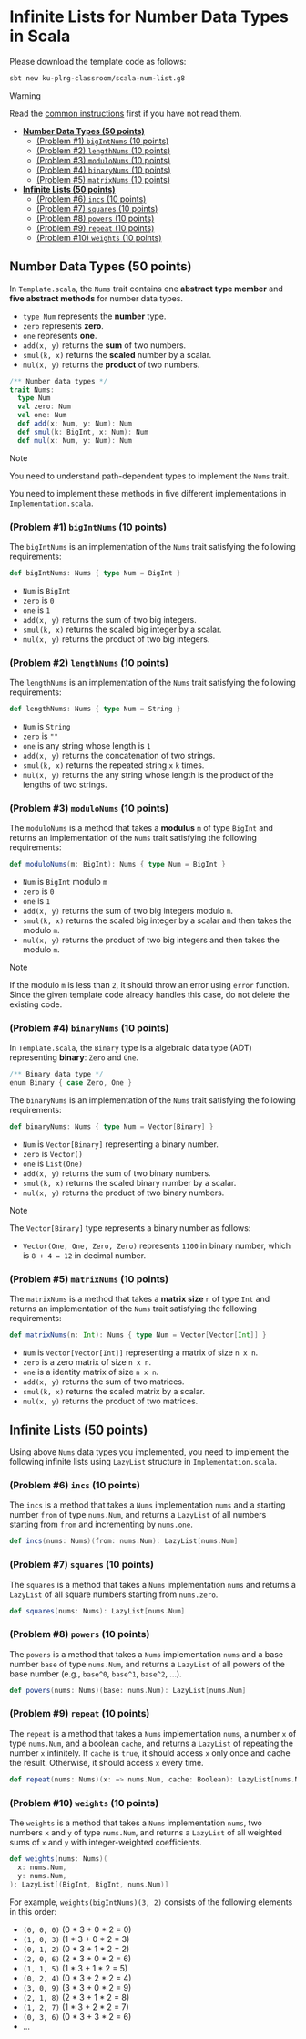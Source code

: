 # Infinite Lists for Number Data Types in Scala

Please download the template code as follows:
```bash
sbt new ku-plrg-classroom/scala-num-list.g8
```

> [!WARNING]
>
> Read the [common instructions](/scala.md) first if you have not read them.

* **[Number Data Types (50 points)](#number-data-types-50-points)**
  * [(Problem #1) `bigIntNums` (10 points)](#problem-1-bigintnums-10-points)
  * [(Problem #2) `lengthNums` (10 points)](#problem-2-lengthnums-10-points)
  * [(Problem #3) `moduloNums` (10 points)](#problem-3-modulonums-10-points)
  * [(Problem #4) `binaryNums` (10 points)](#problem-4-binarynums-10-points)
  * [(Problem #5) `matrixNums` (10 points)](#problem-5-matrixnums-10-points)
* **[Infinite Lists (50 points)](#infinite-lists-50-points)**
  * [(Problem #6) `incs` (10 points)](#problem-6-incs-10-points)
  * [(Problem #7) `squares` (10 points)](#problem-7-squares-10-points)
  * [(Problem #8) `powers` (10 points)](#problem-8-powers-10-points)
  * [(Problem #9) `repeat` (10 points)](#problem-9-repeat-10-points)
  * [(Problem #10) `weights` (10 points)](#problem-10-weights-10-points)


## Number Data Types (50 points)

In `Template.scala`, the `Nums` trait contains one **abstract type member** and
**five abstract methods** for number data types.
* `type Num` represents the **number** type.
* `zero` represents **zero**.
* `one` represents **one**.
* `add(x, y)` returns the **sum** of two numbers.
* `smul(k, x)` returns the **scaled** number by a scalar.
* `mul(x, y)` returns the **product** of two numbers.

```scala
/** Number data types */
trait Nums:
  type Num
  val zero: Num
  val one: Num
  def add(x: Num, y: Num): Num
  def smul(k: BigInt, x: Num): Num
  def mul(x: Num, y: Num): Num
```

> [!NOTE]
>
> You need to understand path-dependent types to implement the `Nums` trait.

 You need to implement these methods in five different implementations in
`Implementation.scala`.


### (Problem #1) `bigIntNums` (10 points)

The `bigIntNums` is an implementation of the `Nums` trait satisfying the
following requirements:

```scala
def bigIntNums: Nums { type Num = BigInt }
```

* `Num` is `BigInt`
* `zero` is `0`
* `one` is `1`
* `add(x, y)` returns the sum of two big integers.
* `smul(k, x)` returns the scaled big integer by a scalar.
* `mul(x, y)` returns the product of two big integers.


### (Problem #2) `lengthNums` (10 points)

The `lengthNums` is an implementation of the `Nums` trait satisfying the
following requirements:

```scala
def lengthNums: Nums { type Num = String }
```

* `Num` is `String`
* `zero` is `""`
* `one` is any string whose length is `1`
* `add(x, y)` returns the concatenation of two strings.
* `smul(k, x)` returns the repeated string `x` `k` times.
* `mul(x, y)` returns the any string whose length is the product of the lengths
    of two strings.


### (Problem #3) `moduloNums` (10 points)

The `moduloNums` is a method that takes a **modulus** `m` of type `BigInt` and
returns an implementation of the `Nums` trait satisfying the following
requirements:

```scala
def moduloNums(m: BigInt): Nums { type Num = BigInt }
```

* `Num` is `BigInt` modulo `m`
* `zero` is `0`
* `one` is `1`
* `add(x, y)` returns the sum of two big integers modulo `m`.
* `smul(k, x)` returns the scaled big integer by a scalar and then takes the
    modulo `m`.
* `mul(x, y)` returns the product of two big integers and then takes the modulo
    `m`.

> [!NOTE]
>
> If the modulo `m` is less than `2`, it should throw an error using `error`
> function. Since the given template code already handles this case, do not
> delete the existing code.


### (Problem #4) `binaryNums` (10 points)

In `Template.scala`, the `Binary` type is a algebraic data type (ADT)
representing **binary**: `Zero` and `One`.

```scala
/** Binary data type */
enum Binary { case Zero, One }
```

The `binaryNums` is an implementation of the `Nums` trait satisfying the
following requirements:

```scala
def binaryNums: Nums { type Num = Vector[Binary] }
```

* `Num` is `Vector[Binary]` representing a binary number.
* `zero` is `Vector()`
* `one` is `List(One)`
* `add(x, y)` returns the sum of two binary numbers.
* `smul(k, x)` returns the scaled binary number by a scalar.
* `mul(x, y)` returns the product of two binary numbers.

> [!NOTE]
>
> The `Vector[Binary]` type represents a binary number as follows:
> * `Vector(One, One, Zero, Zero)` represents `1100` in binary number, which is
>   `8 + 4 = 12` in decimal number.


### (Problem #5) `matrixNums` (10 points)

The `matrixNums` is a method that takes a **matrix size** `n` of type `Int` and
returns an implementation of the `Nums` trait satisfying the following
requirements:

```scala
def matrixNums(n: Int): Nums { type Num = Vector[Vector[Int]] }
```

* `Num` is `Vector[Vector[Int]]` representing a matrix of size `n x n`.
* `zero` is a zero matrix of size `n x n`.
* `one` is a identity matrix of size `n x n`.
* `add(x, y)` returns the sum of two matrices.
* `smul(k, x)` returns the scaled matrix by a scalar.
* `mul(x, y)` returns the product of two matrices.



## Infinite Lists (50 points)

Using above `Nums` data types you implemented, you need to implement the
following infinite lists using `LazyList` structure in `Implementation.scala`.


### (Problem #6) `incs` (10 points)

The `incs` is a method that takes a `Nums` implementation `nums` and a starting
number `from` of type `nums.Num`, and returns a `LazyList` of all numbers
starting from `from` and incrementing by `nums.one`.

```scala
def incs(nums: Nums)(from: nums.Num): LazyList[nums.Num]
```


### (Problem #7) `squares` (10 points)

The `squares` is a method that takes a `Nums` implementation `nums` and returns
a `LazyList` of all square numbers starting from `nums.zero`.

```scala
def squares(nums: Nums): LazyList[nums.Num]
```


### (Problem #8) `powers` (10 points)

The `powers` is a method that takes a `Nums` implementation `nums` and a base
number `base` of type `nums.Num`, and returns a `LazyList` of all powers of the
base number (e.g., `base^0`, `base^1`, `base^2`, ...).

```scala
def powers(nums: Nums)(base: nums.Num): LazyList[nums.Num]
```


### (Problem #9) `repeat` (10 points)

The `repeat` is a method that takes a `Nums` implementation `nums`, a number
`x` of type `nums.Num`, and a boolean `cache`, and returns a `LazyList` of
repeating the number `x` infinitely. If `cache` is `true`, it should access `x`
only once and cache the result. Otherwise, it should access `x` every time.

```scala
def repeat(nums: Nums)(x: => nums.Num, cache: Boolean): LazyList[nums.Num]
```


### (Problem #10) `weights` (10 points)

The `weights` is a method that takes a `Nums` implementation `nums`, two numbers
`x` and `y` of type `nums.Num`, and returns a `LazyList` of all weighted sums
of `x` and `y` with integer-weighted coefficients.

```scala
def weights(nums: Nums)(
  x: nums.Num,
  y: nums.Num,
): LazyList[(BigInt, BigInt, nums.Num)]
```

For example, `weights(bigIntNums)(3, 2)` consists of the following elements in
this order:
* `(0, 0, 0)` (0 * 3 + 0 * 2 = 0)
* `(1, 0, 3)` (1 * 3 + 0 * 2 = 3)
* `(0, 1, 2)` (0 * 3 + 1 * 2 = 2)
* `(2, 0, 6)` (2 * 3 + 0 * 2 = 6)
* `(1, 1, 5)` (1 * 3 + 1 * 2 = 5)
* `(0, 2, 4)` (0 * 3 + 2 * 2 = 4)
* `(3, 0, 9)` (3 * 3 + 0 * 2 = 9)
* `(2, 1, 8)` (2 * 3 + 1 * 2 = 8)
* `(1, 2, 7)` (1 * 3 + 2 * 2 = 7)
* `(0, 3, 6)` (0 * 3 + 3 * 2 = 6)
* ...
